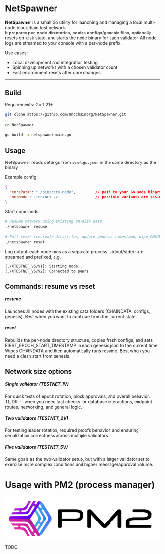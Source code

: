 # NetSpawner

**NetSpawner** is a small Go utility for launching and managing a local multi-node blockchain test network.  
It prepares per-node directories, copies configs/genesis files, optionally resets on-disk state, and starts the node binary for each validator. All node logs are streamed to your console with a per-node prefix.

Use cases:
- Local development and integration testing
- Spinning up networks with a chosen validator count
- Fast environment resets after core changes

---

## Build

Requirements: Go 1.21+

```bash
git clone https://github.com/Undchainorg/NetSpawner.git

cd NetSpawner

go build -o netspawner main.go
```

## Usage

NetSpawner reads settings from `configs.json` in the same directory as the binary

Example config:

```json
{
  "corePath": "./bin/core-node",         // path to your Go node binary
  "netMode": "TESTNET_2V"                // possible variants are TESTNET_1V | TESTNET_2V | TESTNET_5V
}
```

Start commands:

```bash
# Resume network using existing on-disk data
./netspawner resume

# Full reset (recreate dirs/files, update genesis timestamp, wipe CHAINDATA), then start
./netspawner reset
```

Log output: each node runs as a separate process. stdout/stderr are streamed and prefixed, e.g.

```
[./XTESTNET_V5/V1]: Starting node...
[./XTESTNET_V5/V2]: Connected to peers
```



## Commands: resume vs reset

##### resume
Launches all nodes with the existing data folders (CHAINDATA, configs, genesis).
Best when you want to continue from the current state.

##### reset
Rebuilds the per-node directory structure, copies fresh configs, and sets FIRST_EPOCH_START_TIMESTAMP in each genesis.json to the current time.
Wipes CHAINDATA and then automatically runs resume.
Best when you need a clean start from genesis.


## Network size options

##### Single validator (TESTNET_1V)

For quick tests of epoch rotation, block approvals, and overall behavior.
TL;DR — when you need fast checks for database interactions, endpoint routes, networking, and general logic.

##### Two validators (TESTNET_2V)
For testing leader rotation, required proofs behavior, and ensuring serialization correctness across multiple validators.

##### Five validators (TESTNET_5V)
Same goals as the two-validator setup, but with a larger validator set to exercise more complex conditions and higher message/approval volume.


# Usage with PM2 (process manager)

![alt text](files/images/pm2.png)

TODO